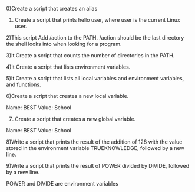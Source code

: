0)Create a script that creates an alias
1) Create a script that prints hello user, where user is the current Linux user.

2)This script  Add /action to the PATH. /action should be the last directory the shell looks into when looking for a program.

3)It Create a script that counts the number of directories in the PATH.

4)It Create a script that lists environment variables.

5)It Create a script that lists all local variables and environment variables, and functions.

6)Create a script that creates a new local variable.

Name: BEST
Value: School

7) Create a script that creates a new global variable.

Name: BEST
Value: School

8)Write a script that prints the result of the addition of 128 with the value stored in the environment variable TRUEKNOWLEDGE, followed by a new line.

9)Write a script that prints the result of POWER divided by DIVIDE, followed by a new line.

POWER and DIVIDE are environment variables
